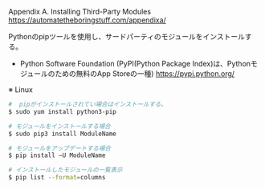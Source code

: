 Appendix A. Installing Third-Party Modules
https://automatetheboringstuff.com/appendixa/


Pythonのpipツールを使用し、サードパーティのモジュールをインストールする。  

- Python Software Foundation (PyPI(Python Package Index)は、Pythonモジュールのための無料のApp Storeの一種)
  https://pypi.python.org/

※ Linux
```bash
#  pipがインストールされてい場合はインストールする。
$ sudo yum install python3-pip

# モジュールをインストールする場合
$ sudo pip3 install ModuleName

# モジュールをアップデートする場合
$ pip install –U ModuleName

# インストールしたモジュールの一覧表示
$ pip list --format=columns
```
